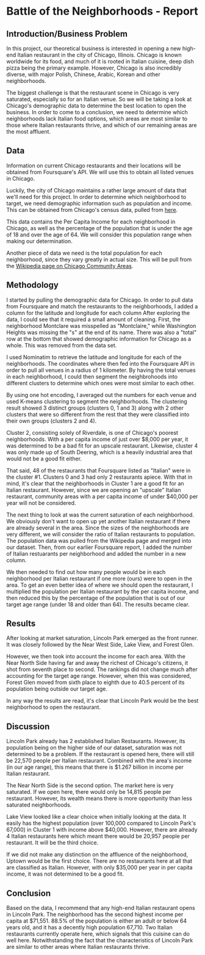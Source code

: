# Battle of the Neighborhoods - Report

## Introduction/Business Problem
In this project, our theoretical business is interested in opening a new high-end Italian restaurant in the city of Chicago, Illinois. Chicago is known worldwide for its food, and much of it is rooted in Italian cuisine, deep dish pizza being the primary example. However, Chicago is also incredibly diverse, with major Polish, Chinese, Arabic, Korean and other neighborhoods.

The biggest challenge is that the restaurant scene in Chicago is very saturated, especially so for an Italian venue. So we will be taking a look at Chicago's demographic data to determine the best location to open the business. In order to come to a conclusion, we need to determine which neighborhoods lack Italian food options, which areas are most similar to those where Italian restaurants thrive, and which of our remaining areas are the most affluent.

## Data
Information on current Chicago restaurants and their locations will be obtained from Foursquare's API. We will use this to obtain all listed venues in Chicago.

Luckily, the city of Chicago maintains a rather large amount of data that we'll need for this project. In order to determine which neighborhood to target, we need demographic information such as population and income. This can be obtained from Chicago's census data, pulled from [here](https://data.cityofchicago.org/Health-Human-Services/Census-Data-Selected-socioeconomic-indicators-in-C/kn9c-c2s2/data).

This data contains the Per Capita Income for each neighborhood in Chicago, as well as the percentage of the population that is under the age of 18 and over the age of 64. We will consider this population range when making our determination.

Another piece of data we need is the total population for each neighborhood, since they vary greatly in actual size. This will be pull from the [Wikipedia page on Chicago Community Areas](https://en.wikipedia.org/wiki/Community_areas_in_Chicago).

## Methodology

I started by pulling the demographic data for Chicago. In order to pull data from Foursquare and match the restaurants to the neighborhoods, I added a column for the latitude and longitude for each column
After exploring the data, I could see that it required a small amount of cleaning. First, the neighborhood Montclare was misspelled as "Montclaire," while Washington Heights was missing the "s" at the end of its name.
There was also a "total" row at the bottom that showed demographic information for Chicago as a whole. This was removed from the data set.

I used Nominatim to retrieve the latitude and longitude for each of the neighborhoods. The coordinates where then fed into the Foursquare API in order to pull all venues in a radius of 1 kilometer.
By having the total venues in each neighborhood, I could then segment the neighbrohoods into different clusters to determine which ones were most similar to each other.

By using one hot encoding, I averaged out the numbers for each venue and used K-means clustering to segment the neighborhoods. The clustering result showed 3 distinct groups (clusters 0, 1 and 3)
along with 2 other clusters that were so different from the rest that they were classified into their own groups (clusters 2 and 4).

Cluster 2, consisting solely of Riverdale, is one of Chicago's poorest neighborhoods. With a per capita income of just over $8,000 per year, it was determined to be a bad fit for an upscale restaurant.
Likewise, cluster 4 was only made up of South Deering, which is a heavily industrial area that would not be a good fit either.

That said, 48 of the restaurants that Foursquare listed as "Italian" were in the cluster #1. Clusters 0 and 3 had only 2 restaurants apiece. With that in mind, it's clear that the neighborhoods in Cluster 1
are a good fit for an Italian restaurant. However, since we are opening an "upscale" Italian restaurant, community areas with a per capita income of under $40,000 per year will not be considered.

The next thing to look at was the current saturation of each neighborhood. We obviously don't want to open up yet another Italian restaurant if there are already several in the area. Since the sizes
of the neighborhoods are very different, we will consider the ratio of Italian restaurants to population. The population data was pulled from the Wikipedia page and merged into our dataset. Then, from our earlier
Foursquare report, I added the number of Italian restuarants per neighborhood and added the number in a new column.

We then needed to find out how many people would be in each neighborhood per Italian restaurant if one more (ours) were to open in the area. To get an even better idea of where we should open the restaurant,
I multiplied the population per Italian restaurant by the per capita income, and then reduced this by the percentage of the population that is out of our target age range (under 18 and older than 64). The results became clear.

## Results
After looking at market saturation, Lincoln Park emerged as the front runner. It was closely followed by the Near West Side, Lake View, and Forest Glen.

However, we then took into account the income for each area. With the Near North Side having far and away the richest of Chicago's citizens, it shot from seventh place to second. The rankings did not change much after accounting for the target age range. However, when this was considered, Forest Glen moved from sixth place to eighth due to 40.5 percent of its population being outside our target age.

In any way the results are read, it's clear that Lincoln Park would be the best neighborhood to open the restaurant.

## Discussion
Lincoln Park already has 2 established Italian Restaurants. However, its population being on the higher side of our dataset, saturation was not determined to be a problem. If
the restaurant is opened here, there will still be 22,570 people per Italian restaurant. Combined with the area's income (in our age range), this means that there is $1.267 billion in income per Italian restaurant.

The Near North Side is the second option. The market here is very saturated. If we open here, there would only be 14,815 people per restaurant. However, its wealth means there is more opportunity than less saturated neighborhoods.

Lake View looked like a clear choice when initially looking at the data. It easily has the highest population (over 100,000 compared to Lincoln Park's 67,000) in Cluster 1 with income above $40,000. However, there are already 4 Italian restaurants here
which meant there would be 20,957 people per restaurant. It will be the third choice.

If we did not make any distinction on the affluence of the neighborhood, Uptown would be the first choice. There are no restaurants here at all that are classified as Italian. However, with only $35,000 per year in per capita income, it was not determined to be a good fit.

## Conclusion
Based on the data, I recommend that any high-end Italian restaurant opens in Lincoln Park. The neighborhood has the second highest income per capita at $71,551. 88.5% of the population is either an adult or below 64 years old, and it has a decently high population 67,710.
Two Italian restaurants currently operate here, which signals that this cuisine can do well here. Notwithstanding the fact that the characteristics of Lincoln Park are similar to other areas where Italian restaurants thrive.



